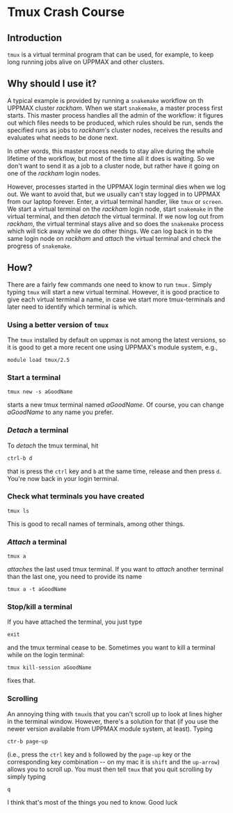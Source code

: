 # Tmux Crash Course

## Introduction
`tmux` is a virtual terminal program that can be used, for example, to keep
long running jobs alive on UPPMAX and other clusters.

## Why should I use it?
A typical example is provided by running a `snakemake` workflow on th UPPMAX cluster _rackham_. When we start `snakemake`, a master process first starts. This master process handles all the admin of the workflow: it figures out which files needs to be produced,  which rules should be run, sends the specified runs as jobs to _rackham_'s cluster nodes, receives the results and evaluates what needs to be done next.

In other words, this master process needs to stay alive during the whole lifetime of the workflow, but most of the time all it does is waiting. So we don't want to send it as a job to a cluster node, but rather have it going on one of the _rackham_ login nodes.

However, processes started in the UPPMAX login terminal dies when we log out. We want to avoid that, but we usually can't stay logged in to UPPMAX from our laptop forever. Enter, a virtual terminal handler, like `tmux` or `screen`. We start a virtual terminal on the _rackham_ login node, start `snakemake` in the virtual terminal, and then _detach_ the virtual terminal. If we now log out from _rackham_, the virtual terminal stays alive and so does the `snakemake` process which will tick away while we do other things. We can log back in to the same login node on _rackham_ and _attach_ the virtual terminal and check the progress of `snakemake`.

## How?
There are a fairly few commands one need to know to run `tmux.`
Simply typing `tmux` will start a new virtual terminal. However, it is good practice to give each virtual terminal a name, in case we start more tmux-terminals and later need to identify which terminal is which.

### Using a better version of `tmux`
The `tmux` installed by default on uppmax is not among the latest versions, so it is good to get a more recent one using UPPMAX's module system, e.g.,
```
module load tmux/2.5
```

### Start a terminal
```
tmux new -s aGoodName
```
starts a new tmux terminal named _aGoodName_. Of course, you can change _aGoodName_ to any name you prefer.

### _Detach_ a terminal
To _detach_ the tmux terminal, hit
```
ctrl-b d
```
that is press the `ctrl` key and `b` at the same time, release and then press `d`. You're now back in your login terminal.

### Check what terminals you have created
```
tmux ls
```
This is good to recall names of terminals, among other things.

### _Attach_ a terminal
```
tmux a
```
_attaches_ the last used tmux terminal. If you want to _attach_ another terminal than the last one, you need to provide its name
```
tmux a -t aGoodName
```

### Stop/kill a terminal
If you have attached the terminal, you just type
```
exit
```
and the tmux terminal cease to be. Sometimes you want to kill a terminal while on the login terminal:
```
tmux kill-session aGoodName
```
fixes that.

### Scrolling
An annoying thing with `tmux`is that you can't scroll up to look at lines higher in the terminal window. However, there's a solution for that (if you use the newer version available from UPPMAX module system, at least). Typing
```
ctr-b page-up
```
(i.e., press the `ctrl` key and `b` followed by the `page-up` key or the corresponding key combination -- on my mac it is `shift` and the `up-arrow`) allows you to scroll up. You must then tell `tmux` that you quit scrolling by simply typing
```
q
```

I think that's most of the things you ned to know. Good luck
